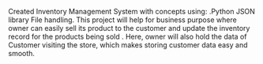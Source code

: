 Created Inventory Management System with  concepts using:
.Python
JSON library
File handling. 
 This project will help for business purpose where owner can easily sell its product to the customer and update the inventory record for the products being sold .
 Here, owner will also hold the data of Customer visiting the store, which makes storing customer data easy and smooth.
